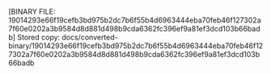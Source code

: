 [BINARY FILE: 19014293e66f19cefb3bd975b2dc7b6f55b4d6963444eba70feb46f127302a7f60e0202a3b9584d8d881d498b9cda6362fc396ef9a81ef3dcd103b66badb]
Stored copy: docs/converted-binary/19014293e66f19cefb3bd975b2dc7b6f55b4d6963444eba70feb46f127302a7f60e0202a3b9584d8d881d498b9cda6362fc396ef9a81ef3dcd103b66badb
